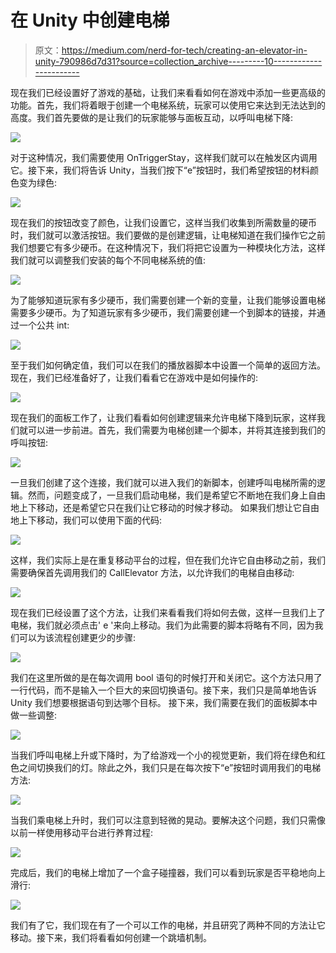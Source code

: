 # 在 Unity 中创建电梯

> 原文：<https://medium.com/nerd-for-tech/creating-an-elevator-in-unity-790986d7d31?source=collection_archive---------10----------------------->

现在我们已经设置好了游戏的基础，让我们来看看如何在游戏中添加一些更高级的功能。首先，我们将着眼于创建一个电梯系统，玩家可以使用它来达到无法达到的高度。我们首先要做的是让我们的玩家能够与面板互动，以呼叫电梯下降:

![](img/45622d8f406b679bde1819c55d2172e4.png)

对于这种情况，我们需要使用 OnTriggerStay，这样我们就可以在触发区内调用它。接下来，我们将告诉 Unity，当我们按下“e”按钮时，我们希望按钮的材料颜色变为绿色:

![](img/b979d4b935673c6d6dea8d642d0b8e8f.png)

现在我们的按钮改变了颜色，让我们设置它，这样当我们收集到所需数量的硬币时，我们就可以激活按钮。我们要做的是创建逻辑，让电梯知道在我们操作它之前我们想要它有多少硬币。在这种情况下，我们将把它设置为一种模块化方法，这样我们就可以调整我们安装的每个不同电梯系统的值:

![](img/59205c63a3dc290717e40873f13104f1.png)

为了能够知道玩家有多少硬币，我们需要创建一个新的变量，让我们能够设置电梯需要多少硬币。为了知道玩家有多少硬币，我们需要创建一个到脚本的链接，并通过一个公共 int:

![](img/d535caf9af98e39d6351621a908b1def.png)

至于我们如何确定值，我们可以在我们的播放器脚本中设置一个简单的返回方法。现在，我们已经准备好了，让我们看看它在游戏中是如何操作的:

![](img/24a138ebd6ced1d8c515fb7da33dd886.png)

现在我们的面板工作了，让我们看看如何创建逻辑来允许电梯下降到玩家，这样我们就可以进一步前进。首先，我们需要为电梯创建一个脚本，并将其连接到我们的呼叫按钮:

![](img/1ac9c71f806dd3474fd1c3d893b4cb65.png)

一旦我们创建了这个连接，我们就可以进入我们的新脚本，创建呼叫电梯所需的逻辑。然而，问题变成了，一旦我们启动电梯，我们是希望它不断地在我们身上自由地上下移动，还是希望它只在我们让它移动的时候才移动。
如果我们想让它自由地上下移动，我们可以使用下面的代码:

![](img/2b3d2e2234b3107887fa6755969f17d9.png)

这样，我们实际上是在重复移动平台的过程，但在我们允许它自由移动之前，我们需要确保首先调用我们的 CallElevator 方法，以允许我们的电梯自由移动:

![](img/10af200526b4b215a0586a8b7131c85c.png)

现在我们已经设置了这个方法，让我们来看看我们将如何去做，这样一旦我们上了电梯，我们就必须点击' e '来向上移动。我们为此需要的脚本将略有不同，因为我们可以为该流程创建更少的步骤:

![](img/a1b6159a965f2741c813637e81bb1b8c.png)

我们在这里所做的是在每次调用 bool 语句的时候打开和关闭它。这个方法只用了一行代码，而不是输入一个巨大的来回切换语句。接下来，我们只是简单地告诉 Unity 我们想要根据语句到达哪个目标。
接下来，我们需要在我们的面板脚本中做一些调整:

![](img/15e255725a90cebf5f8d4a72bc253f0a.png)

当我们呼叫电梯上升或下降时，为了给游戏一个小的视觉更新，我们将在绿色和红色之间切换我们的灯。除此之外，我们只是在每次按下“e”按钮时调用我们的电梯方法:

![](img/99cc2aa1768793ba75bc45a009817530.png)

当我们乘电梯上升时，我们可以注意到轻微的晃动。要解决这个问题，我们只需像以前一样使用移动平台进行养育过程:

![](img/eeeb2688071433e33294d8be7e89aa5b.png)

完成后，我们的电梯上增加了一个盒子碰撞器，我们可以看到玩家是否平稳地向上滑行:

![](img/e5cfe59e2e3e4f0ef992c374b3f5a09f.png)

我们有了它，我们现在有了一个可以工作的电梯，并且研究了两种不同的方法让它移动。接下来，我们将看看如何创建一个跳墙机制。